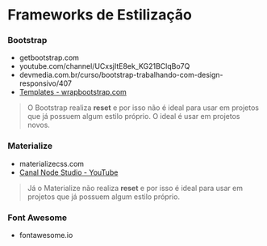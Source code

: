 # Frameworks de Estilização

### **Bootstrap** 

- getbootstrap.com
- youtube.com/channel/UCxsjItE8ek_KG21BClqBo7Q
- devmedia.com.br/curso/bootstrap-trabalhando-com-design-responsivo/407
- [Templates - wrapbootstrap.com](wrapbootstrap.com)

> O Bootstrap realiza **reset** e por isso não é ideal para usar em projetos que já possuem algum estilo próprio. O ideal é usar em projetos novos.

### **Materialize**

- materializecss.com
- [Canal Node Studio - YouTube](youtube.com/channel/UCZZ0NTtOgsLIT4Skr6GUpAw/playlists)

> Já o Materialize não realiza **reset** e por isso é ideal para usar em projetos que já possuem algum estilo próprio.

### **Font Awesome** 

- fontawesome.io